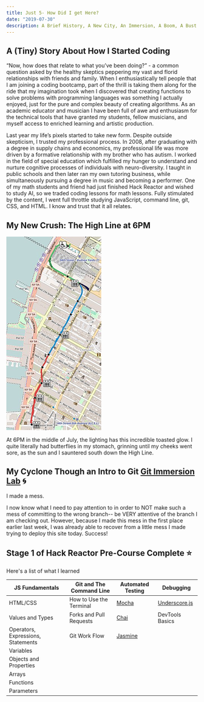 ```yaml
---
title: Just 5- How Did I get Here?
date: "2019-07-30"
description: A Brief History, A New City, An Immersion, A Boom, A Bust
---
```


## A (Tiny) Story About How I Started Coding

“Now, how does that relate to what you’ve been doing?” - a common question asked by the healthy skeptics peppering my vast and florid relationships with friends and family. When I enthusiastically tell people that I am joining a coding bootcamp, part of the thrill is taking them along for the ride that my imagination took when I discovered that creating functions to solve problems with programming languages was something I actually enjoyed, just for the pure and complex beauty of creating algorithms. As an academic educator and musician I have been full of awe and enthusiasm for the technical tools that have granted my students, fellow musicians, and myself access to enriched learning and artistic production.

Last year my life’s pixels started to take new form. Despite outside skepticism, I trusted my professional process. In 2008, after graduating with a degree in supply chains and economics, my professional life was more driven by a formative relationship with my brother who has autism. I worked in the field of  special education which fulfilled my hunger to understand and nurture cognitive processes of individuals with neuro-diversity. I taught in public schools and then later  ran my own tutoring business, while simultaneously pursuing a degree in music and becoming a performer. One of my math students and friend had just finished Hack Reactor and wished to study AI, so we traded coding lessons for math lessons. Fully stimulated by the content, I went full throttle studying JavaScript, command line, git, CSS, and HTML. I know and trust that it all relates.

## My New Crush: The High Line at 6PM

![HighLine](./High_Line_Map.jpg)

At 6PM in the middle of July, the lighting has this incredible toasted glow. I quite literally had butterflies in my stomach, grinning until my cheeks went sore, as the sun and I sauntered south down the High Line.

## My Cyclone Though an Intro to Git [Git Immersion Lab](http://gitimmersion.com/) :cyclone:

I made a mess.

I now know what I need to pay attention to in order to NOT make such a mess of committing to the wrong branch-- be VERY attentive of the branch I am checking out. However, because I made this mess in the first place earlier last week, I was already able to recover from a little mess I made trying to deploy this site today. Success!

## Stage 1 of Hack Reactor Pre-Course Complete :star:
Here's a list of what I learned

JS Fundamentals  | Git and The Command Line  | Automated Testing | Debugging
------------- | ------------- | ------------- | -------------
HTML/CSS  | How to Use the Terminal  | [Mocha](https://mochajs.org/) | [Underscore.js](https://underscorejs.org/)
Values and Types  | Forks and Pull Requests | [Chai](https://www.chaijs.com/) | DevTools Basics
Operators, Expressions, Statements | Git Work Flow | [Jasmine](https://jasmine.github.io/1.3/introduction.html) |
Variables |  | |
Objects and Properties | | |
Arrays  | | |
Functions  | | |
Parameters  | | |
